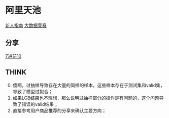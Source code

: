 # 阿里天池

[新人指南](https://tianchi.aliyun.com/home/guide?spm=5176.12281905.5490641.7.39135699mAnRWt#)
[大数据竞赛](https://tianchi.aliyun.com/competition/gameList/coupleList)

## 分享
[7进前10](http://www.sohu.com/a/208181966_609569)

## THINK
0. 傻啊，过抽样导致存在大量的同样的样本，这些样本存在于测试集和valid集，导致了模型过拟合；
1. 如果LGB结果也不理想，那么说明过抽样部分的操作是有问题的，这个问题导致了错误的valid结果；
2. 直接参考用户商品推荐的分享来确认主要方向；
